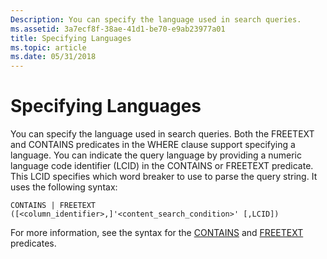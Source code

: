 ```yaml
---
Description: You can specify the language used in search queries.
ms.assetid: 3a7ecf8f-38ae-41d1-be70-e9ab23977a01
title: Specifying Languages
ms.topic: article
ms.date: 05/31/2018
---
```


# Specifying Languages

You can specify the language used in search queries. Both the FREETEXT and CONTAINS predicates in the WHERE clause support specifying a language. You can indicate the query language by providing a numeric language code identifier (LCID) in the CONTAINS or FREETEXT predicate. This LCID specifies which word breaker to use to parse the query string. It uses the following syntax:


```
CONTAINS | FREETEXT
([<column_identifier>,]'<content_search_condition>' [,LCID]) 
```



For more information, see the syntax for the [CONTAINS](-search-sql-contains.md) and [FREETEXT](-search-sql-freetext.md) predicates.

 

 



